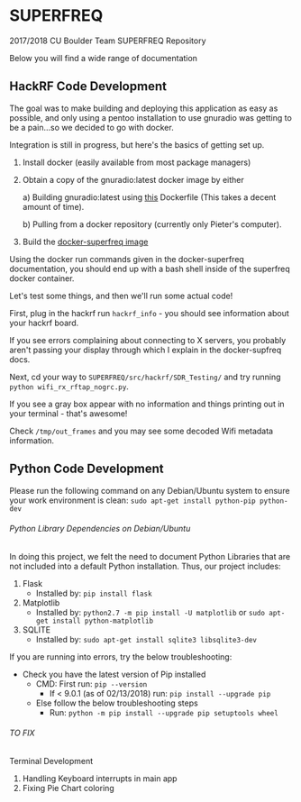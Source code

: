 # SUPERFREQ
2017/2018 CU Boulder Team SUPERFREQ Repository

Below you will find a wide range of documentation

## HackRF Code Development

The goal was to make building and deploying this application as easy as possible, and only using a pentoo installation to use gnuradio was getting to be a pain...so we decided to go with docker.

Integration is still in progress, but here's the basics of getting set up.

1. Install docker (easily available from most package managers)

2. Obtain a copy of the gnuradio:latest docker image by either
   
   a) Building gnuradio:latest using [this](https://github.com/pieterbork/docker-gnuradio) Dockerfile (This takes a decent amount of time).
   
   b) Pulling from a docker repository (currently only Pieter's computer).
   
3. Build the [docker-superfreq image](https://github.com/pieterbork/docker-superfreq)
   
Using the docker run commands given in the docker-superfreq documentation, you should end up with a bash shell inside of the superfreq docker container. 

Let's test some things, and then we'll run some actual code!

First, plug in the hackrf run `hackrf_info` - you should see information about your hackrf board.

If you see errors complaining about connecting to X servers, you probably aren't passing your display through which I explain in the docker-supfreq docs.

Next, cd your way to `SUPERFREQ/src/hackrf/SDR_Testing/` and try running `python wifi_rx_rftap_nogrc.py`.

If you see a gray box appear with no information and things printing out in your terminal - that's awesome!

Check `/tmp/out_frames` and you may see some decoded Wifi metadata information. 

## Python Code Development

Please run the following command on any Debian/Ubuntu system to ensure your work environment is clean: `sudo apt-get install python-pip python-dev`

###### Python Library Dependencies on Debian/Ubuntu

In doing this project, we felt the need to document Python Libraries that are not included into a default Python installation. Thus, our project includes:

1. Flask 
   - Installed by: `pip install flask`
2. Matplotlib
   - Installed by: `python2.7 -m pip install -U matplotlib` or `sudo apt-get install python-matplotlib`
3. SQLITE
   - Installed by: `sudo apt-get install sqlite3 libsqlite3-dev`


If you are running into errors, try the below troubleshooting:

- Check you have the latest version of Pip installed
   - CMD: First run: `pip --version` 
     - If < 9.0.1 (as of 02/13/2018) run: `pip install --upgrade pip`
   - Else follow the below troubleshooting steps
     - Run: `python -m pip install --upgrade pip setuptools wheel`

###### TO FIX

Terminal Development
1. Handling Keyboard interrupts in main app
2. Fixing Pie Chart coloring
